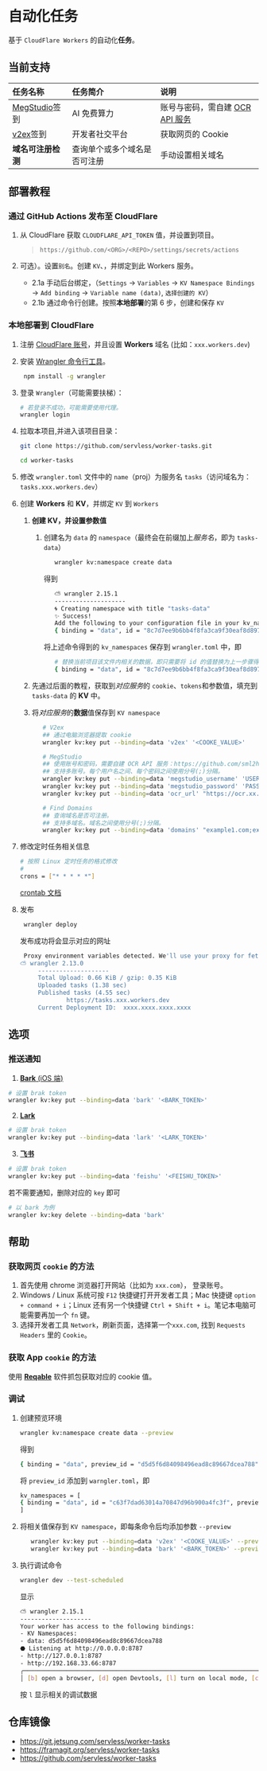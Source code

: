 # 自动化任务

基于 `CloudFlare Workers` 的自动化**任务**。

## 当前支持

| 任务名称                                    | 任务简介                     | 说明                                                                        |
| :------------------------------------------ | :--------------------------- | :-------------------------------------------------------------------------- |
| [MegStudio](https://studio.brainpp.com)签到 | AI 免费算力                  | 账号与密码，需自建 [OCR API 服务](https://github.com/sml2h3/ocr_api_server) |
| [v2ex](https://v2ex.com)签到                | 开发者社交平台               | 获取网页的 Cookie                                                           |
| **域名可注册检测**                          | 查询单个或多个域名是否可注册 | 手动设置相关域名                                                            |

## 部署教程

### 通过 GitHub Actions 发布至 CloudFlare

1. 从 CloudFlare 获取 `CLOUDFLARE_API_TOKEN` 值，并设置到项目。

   > `https://github.com/<ORG>/<REPO>/settings/secrets/actions`

2. 可选）。设置`别名`。创建 `KV`、，并绑定到此 Workers 服务。
   - 2.1a 手动后台绑定，（`Settings` -> `Variables` -> `KV Namespace Bindings` -> `Add binding` -> `Variable name (data)`, `选择创建的 KV`）
   - 2.1b 通过命令行创建。按照**本地部署**的第 6 步，创建和保存 `KV`

### 本地部署到 CloudFlare

1. 注册 [CloudFlare 账号](https://www.cloudflare.com/)，并且设置 **Workers** 域名 (比如：`xxx.workers.dev`)

2. 安装 [Wrangler 命令行工具](https://developers.cloudflare.com/workers/wrangler/)。
   ```bash
    npm install -g wrangler
   ```
3. 登录 `Wrangler`（可能需要扶梯）：

   ```bash
   # 若登录不成功，可能需要使用代理。
   wrangler login
   ```

4. 拉取本项目,并进入该项目目录：

   ```bash
   git clone https://github.com/servless/worker-tasks.git

   cd worker-tasks
   ```

5. 修改 `wrangler.toml` 文件中的 `name`（proj）为服务名 `tasks`（访问域名为：`tasks.xxx.workers.dev`）

6. 创建 **Workers** 和 **KV**，并绑定 `KV` 到 `Workers`

   1. **创建 KV，并设置参数值**

      1. 创建名为 `data` 的 `namespace`（最终会在前缀加上*服务名*，即为 `tasks-data`）

         ```bash
            wrangler kv:namespace create data
         ```

         得到

         ```bash
            ⛅️ wrangler 2.15.1
            --------------------
            🌀 Creating namespace with title "tasks-data"
            ✨ Success!
            Add the following to your configuration file in your kv_namespaces array:
            { binding = "data", id = "8c7d7ee9b6bb4f8fa3ca9f30eaf8d897" }

         ```

         将上述命令得到的 `kv_namespaces` 保存到 `wrangler.toml` 中，即

         ```bash
            # 替换当前项目该文件内相关的数据，即只需要将 id 的值替换为上一步骤得到的值
            { binding = "data", id = "8c7d7ee9b6bb4f8fa3ca9f30eaf8d897" }
         ```

   2. 先通过后面的教程，获取到*对应服务*的 `cookie`、`tokens`和参数值，填充到 `tasks-data` 的 **KV** 中。

   3. 将*对应服务*的**数据**值保存到 `KV namespace`

      ```bash
         # V2ex
         ## 通过电脑浏览器提取 cookie
         wrangler kv:key put --binding=data 'v2ex' '<COOKE_VALUE>'

         # MegStudio
         ## 使用账号和密码，需要自建 OCR API 服务：https://github.com/sml2h3/ocr_api_server。
         ## 支持多账号。每个用户名之间、每个密码之间使用分号(;)分隔。
         wrangler kv:key put --binding=data 'megstudio_username' 'USERNAME1;USERNAME2;USERNAME3'
         wrangler kv:key put --binding=data 'megstudio_password' 'PASSWORD1;PASSWORD2;PASSWORD3'
         wrangler kv:key put --binding=data 'ocr_url' "https://ocr.xx.com"

         # Find Domains
         ## 查询域名是否可注册。
         ## 支持多域名。域名之间使用分号(;)分隔。
         wrangler kv:key put --binding=data 'domains' "example1.com;example2.com;example3.com"

      ```

7. 修改定时任务相关信息

   ```bash
   # 按照 Linux 定时任务的格式修改
   #
   crons = ["* * * * *"]
   ```

   [crontab 文档](https://www.man7.org/linux/man-pages/man5/crontab.5.html)

8. 发布

   ```bash
    wrangler deploy
   ```

   发布成功将会显示对应的网址

   ```bash
    Proxy environment variables detected. We'll use your proxy for fetch requests.
   ⛅️ wrangler 2.13.0
        --------------------
        Total Upload: 0.66 KiB / gzip: 0.35 KiB
        Uploaded tasks (1.38 sec)
        Published tasks (4.55 sec)
                https://tasks.xxx.workers.dev
        Current Deployment ID:  xxxx.xxxx.xxxx.xxxx
   ```

## 选项

### 推送通知

1. [**Bark** (iOS 端)](https://bark.day.app/)

```bash
# 设置 brak token
wrangler kv:key put --binding=data 'bark' '<BARK_TOKEN>'
```

2. [**Lark**](https://open.larksuite.com/document/client-docs/bot-v3/add-custom-bot#756b882f)

```bash
# 设置 brak token
wrangler kv:key put --binding=data 'lark' '<LARK_TOKEN>'
```

3. [**飞书**](https://open.feishu.cn/document/client-docs/bot-v3/add-custom-bot#756b882f)

```bash
# 设置 brak token
wrangler kv:key put --binding=data 'feishu' '<FEISHU_TOKEN>'
```

若不需要通知，删除对应的 `key` 即可

```bash
# 以 bark 为例
wrangler kv:key delete --binding=data 'bark'
```

## 帮助

### 获取网页 `cookie` 的方法

1. 首先使用 chrome 浏览器打开网站（比如为 `xxx.com`）， 登录账号。
2. Windows / Linux 系统可按 `F12` 快捷键打开开发者工具；Mac 快捷键 `option + command + i`；Linux 还有另一个快捷键 `Ctrl + Shift + i`。笔记本电脑可能需要再加一个 `fn` 键。
3. 选择开发者工具 `Network`，刷新页面，选择第一个`xxx.com`, 找到 `Requests Headers` 里的 `Cookie`。

### 获取 App `cookie` 的方法

使用 **[Reqable](https://reqable.com/)** 软件抓包获取对应的 cookie 值。

### 调试

1. 创建预览环境

   ```bash
   wrangler kv:namespace create data --preview
   ```

   得到

   ```bash
   { binding = "data", preview_id = "d5d5f6d84098496ead8c89667dcea788" }
   ```

   将 `preview_id` 添加到 `warngler.toml`，即

   ```bash
   kv_namespaces = [
   { binding = "data", id = "c63f7dad63014a70847d96b900a4fc3f", preview_id = "d5d5f6d84098496ead8c89667dcea788"}
   ]
   ```

2. 将相关值保存到 `KV namespace`，即每条命令后均添加参数 `--preview`

   ```bash
      wrangler kv:key put --binding=data 'v2ex' '<COOKE_VALUE>' --preview
      wrangler kv:key put --binding=data 'bark' '<BARK_TOKEN>' --preview
   ```

3. 执行调试命令

   ```bash
   wrangler dev --test-scheduled
   ```

   显示

   ```bash
   ⛅️ wrangler 2.15.1
   --------------------
   Your worker has access to the following bindings:
   - KV Namespaces:
   - data: d5d5f6d84098496ead8c89667dcea788
   ⬣ Listening at http://0.0.0.0:8787
   - http://127.0.0.1:8787
   - http://192.168.33.66:8787
   ╭──────────────────────────────────────────────────────────────────────────────────────────────────────────────────────────────────────────────────╮
   │ [b] open a browser, [d] open Devtools, [l] turn on local mode, [c] clear console, [x] to exit
   ```

   按 `l` 显示相关的调试数据

## 仓库镜像

- https://git.jetsung.com/servless/worker-tasks
- https://framagit.org/servless/worker-tasks
- https://github.com/servless/worker-tasks
